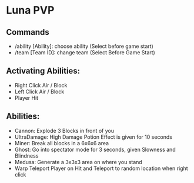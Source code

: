 # Luna PVP

## Commands
- /ability [Ability]: choose ability (Select before game start)
- /team [Team ID]: change team (Select Before Game Start)

## Activating Abilities:
- Right Click Air / Block
- Left Click Air / Block
- Player Hit

## Abilities:
- Cannon: Explode 3 Blocks in front of you
- UltraDamage: High Damage Potion Effect is given for 10 seconds
- Miner: Break all blocks in a 6x6x6 area
- Ghost: Go into spectator mode for 3 seconds, given Slowness and Blindness
- Medusa: Generate a 3x3x3 area on where you stand
- Warp Teleport Player on Hit and Teleport to random location when right click